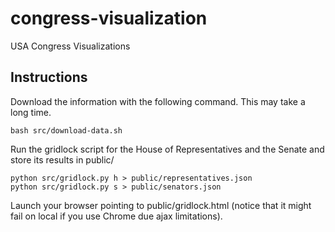 congress-visualization
======================

USA Congress Visualizations

Instructions
------------

Download the information with the following command. This may take a long time.

    bash src/download-data.sh

Run the gridlock script for the House of Representatives and the Senate and
store its results in public/

    python src/gridlock.py h > public/representatives.json
    python src/gridlock.py s > public/senators.json

Launch your browser pointing to public/gridlock.html (notice that it might fail
on local if you use Chrome due ajax limitations).
